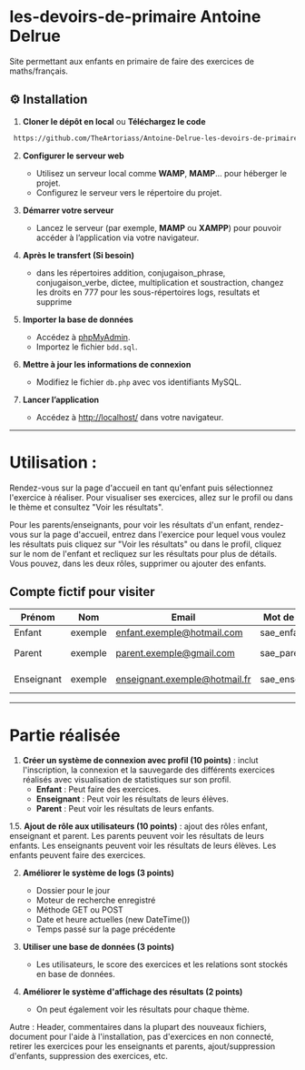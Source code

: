 # les-devoirs-de-primaire Antoine Delrue
Site permettant aux enfants en primaire de faire des exercices de maths/français.

## ⚙️ Installation
1.  **Cloner le dépôt en local** ou **Téléchargez le code**
   ```bash
    https://github.com/TheArtoriass/Antoine-Delrue-les-devoirs-de-primaire.git
   ```

2. **Configurer le serveur web**  
   - Utilisez un serveur local comme **WAMP**, **MAMP**... pour héberger le projet.  
   - Configurez le serveur vers le répertoire du projet.

3. **Démarrer votre serveur**
   - Lancez le serveur (par exemple, **MAMP** ou **XAMPP**) pour pouvoir accéder à l’application via votre navigateur.

4. **Après le transfert (Si besoin)**
    - dans les répertoires addition, conjugaison_phrase, conjugaison_verbe, dictee, multiplication et soustraction, changez les droits en 777 pour les sous-répertoires logs, resultats et supprime

5. **Importer la base de données**  
   - Accédez à [phpMyAdmin](http://localhost/phpMyAdmin/).  
   - Importez le fichier `bdd.sql`.

6. **Mettre à jour les informations de connexion**  
   - Modifiez le fichier `db.php` avec vos identifiants MySQL.

7. **Lancer l’application**  
   - Accédez à [http://localhost/](http://localhost/) dans votre navigateur.
---

# Utilisation :

Rendez-vous sur la page d'accueil en tant qu'enfant puis sélectionnez l'exercice à réaliser. Pour visualiser ses exercices, allez sur le profil ou dans le thème et consultez "Voir les résultats".

Pour les parents/enseignants, pour voir les résultats d'un enfant, rendez-vous sur la page d'accueil, entrez dans l'exercice pour lequel vous voulez les résultats puis cliquez sur "Voir les résultats" ou dans le profil, cliquez sur le nom de l'enfant et recliquez sur les résultats pour plus de détails. Vous pouvez, dans les deux rôles, supprimer ou ajouter des enfants.

## Compte fictif pour visiter

| Prénom     | Nom      | Email                          | Mot de passe   | Rôle       | Enfants          |
|------------|----------|-------------------------------|----------------|------------|------------------|
| Enfant     | exemple  | enfant.exemple@hotmail.com     | sae_enfant     | Enfant     | -                |
| Parent     | exemple  | parent.exemple@gmail.com       | sae_parent     | Parent     | Enfant exemple   |
| Enseignant | exemple  | enseignant.exemple@hotmail.fr  | sae_enseignant | Enseignant | Enfant exemple   |

--- 
# Partie réalisée

1. **Créer un système de connexion avec profil (10 points)** : inclut l'inscription, la connexion et la sauvegarde des différents exercices réalisés avec visualisation de statistiques sur son profil.
   - **Enfant** : Peut faire des exercices.
   - **Enseignant** : Peut voir les résultats de leurs élèves.
   - **Parent** : Peut voir les résultats de leurs enfants.

1.5. **Ajout de rôle aux utilisateurs (10 points)** : ajout des rôles enfant, enseignant et parent. Les parents peuvent voir les résultats de leurs enfants. Les enseignants peuvent voir les résultats de leurs élèves. Les enfants peuvent faire des exercices.

2. **Améliorer le système de logs (3 points)**
   - Dossier pour le jour
   - Moteur de recherche enregistré
   - Méthode GET ou POST
   - Date et heure actuelles (new DateTime())
   - Temps passé sur la page précédente

3. **Utiliser une base de données (3 points)**
   - Les utilisateurs, le score des exercices et les relations sont stockés en base de données.

4. **Améliorer le système d'affichage des résultats (2 points)**
   - On peut également voir les résultats pour chaque thème.

Autre : Header, commentaires dans la plupart des nouveaux fichiers, document pour l'aide à l'installation, pas d'exercices en non connecté, retirer les exercices pour les enseignants et parents, ajout/suppression d'enfants, suppression des exercices, etc.



